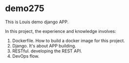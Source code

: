 # demo275

This is Louis demo django APP.

In this project, the experience and knowledge involves:
1. Dockerfile. How to build a docker image for this project.
2. Django. It's about APP building.
3. RESTful. developing the REST API.
4. DevOps flow.
